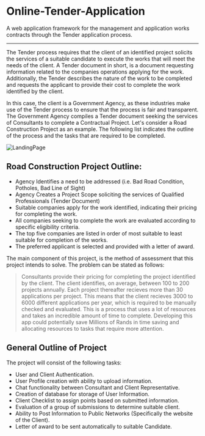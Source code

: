 # Online-Tender-Application
A web application framework for the management and application works contracts through the Tender application process.

----------------------------------------------------------------------------------------------------------------------

The Tender process requires that the client of an identified project solicits the services of a suitable candidate to 
execute the works that will meet the needs of the client. A Tender document in short, is a document requesting information
related to the companies operations applying for the work. Additionally, the Tender describes the nature of the work to be
completed and requests the applicant to provide their cost to complete the work identified by the client.

In this case, the client is a Government Agency, as these industries make use of the Tender process to ensure that the 
process is fair and transparent. The Government Agency compiles a Tender document seeking the services of Consultants to 
complete a Contractual Project. Let's consider a Road Construction Project as an example. The following list indicates the
outline of the process and the tasks that are required to be completed.

![LandingPage](https://user-images.githubusercontent.com/48373842/127841991-5d0a79dd-1259-45e0-b2e8-5de52507dd6f.png)

## Road Construction Project Outline:

* Agency Identifies a need to be addressed (i.e. Bad Road Condition, Potholes, Bad Line of Sight)
* Agency Creates a Project Scope soliciting the services of Qualified Professionals (Tender Document)
* Suitable companies apply for the work identified, indicating their pricing for completing the work.
* All companies seeking to complete the work are evaluated according to specific eligibility criteria.
* The top five companies are listed in order of most suitable to least suitable for completion of the works.
* The preferred applicant is selected and provided with a letter of award.

The main component of this project, is the method of assessment that this project intends to solve. The problem can be stated
as follows:

>Consultants provide their pricing for completing the project identified by the client. The client identifies, on average, between
100 to 200 projects annually. Each project thereafter recieves more than 30 applications per project. This means that the client
recieves 3000 to 6000 different applications per year, which is required to be manually checked and evaluated. This is a process that
uses a lot of resources and takes an incredible amount of time to complete. Developing this app could potentially save Millions of Rands
in time saving and allocating resources to tasks that require more attention.

## General Outline of Project

The project will consist of the following tasks:

* User and Client Authentication.
* User Profile creation with ability to upload information.
* Chat functionality between Consultant and Client Representative.
* Creation of database for storage of User Information.
* Client Checklist to assign points based on submitted information.
* Evaluation of a group of submissions to determine suitable client. 
* Ability to Post Information to Public Networks (Specifically the website of the Client).
* Letter of award to be sent automatically to suitable Candidate.


